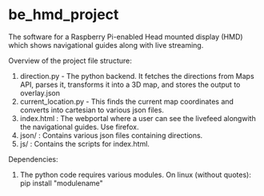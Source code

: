 # be_hmd_project
The software for a Raspberry Pi-enabled Head mounted display (HMD) which shows navigational guides along with live streaming.

Overview of the project file structure:
1) direction.py - The python backend. It fetches the directions from Maps API, parses it, transforms it into a 3D map, and stores the output to overlay.json
2) current_location.py - This finds the current map coordinates and converts into cartesian to various json files.
2) index.html : The webportal where a user can see the livefeed alongwith the navigational guides. Use firefox.
3) json/ : Contains various json files containing directions.
4) js/ : Contains the scripts for index.html.

Dependencies:
1) The python code requires various modules. On linux (without quotes): pip install "modulename" 